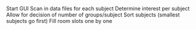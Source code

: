 Start GUI
Scan in data files for each subject
Determine interest per subject
Allow for decision of number of groups/subject
Sort subjects (smallest subjects go first)
Fill room slots one by one
